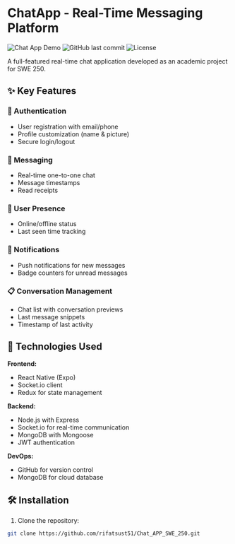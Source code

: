 # ChatApp - Real-Time Messaging Platform

![Chat App Demo](https://img.shields.io/badge/Demo-Coming_Soon-blue) 
![GitHub last commit](https://img.shields.io/github/last-commit/rifatsust51/Chat_APP_SWE_250)
![License](https://img.shields.io/badge/License-MIT-green)

A full-featured real-time chat application developed as an academic project for SWE 250.

## ✨ Key Features

### 🔐 Authentication
- User registration with email/phone
- Profile customization (name & picture)
- Secure login/logout

### 💬 Messaging
- Real-time one-to-one chat
- Message timestamps
- Read receipts

### 👥 User Presence
- Online/offline status
- Last seen time tracking

### 📱 Notifications
- Push notifications for new messages
- Badge counters for unread messages



### 📋 Conversation Management
- Chat list with conversation previews
- Last message snippets
- Timestamp of last activity

## 🚀 Technologies Used

**Frontend:**
- React Native (Expo)
- Socket.io client
- Redux for state management

**Backend:**
- Node.js with Express
- Socket.io for real-time communication
- MongoDB with Mongoose
- JWT authentication

**DevOps:**
- GitHub for version control
- MongoDB  for cloud database

## 🛠️ Installation

1. Clone the repository:
```bash
git clone https://github.com/rifatsust51/Chat_APP_SWE_250.git
